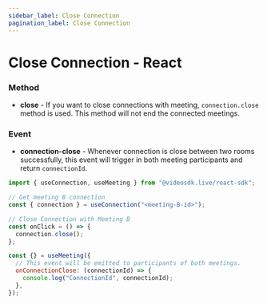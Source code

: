 ```yaml
---
sidebar_label: Close Connection
pagination_label: Close Connection
---
```


# Close Connection - React

### Method

- **close** - If you want to close connections with meeting, `connection.close` method is used. This method will not end the connected meetings.

### Event

- **connection-close** - Whenever connection is close between two rooms successfully, this event will trigger in both meeting participants and return `connectionId`.

```js
import { useConnection, useMeeting } from "@videosdk.live/react-sdk";

// Get meeting B connection
const { connection } = useConnection("<meeting-B-id>");

// Close Connection with Meeting B
const onClick = () => {
  connection.close();
};

const {} = useMeeting({
  // This event will be emitted to participants of both meetings.
  onConnectionClose: (connectionId) => {
    console.log("ConnectionId", connectionId);
  },
});
```
